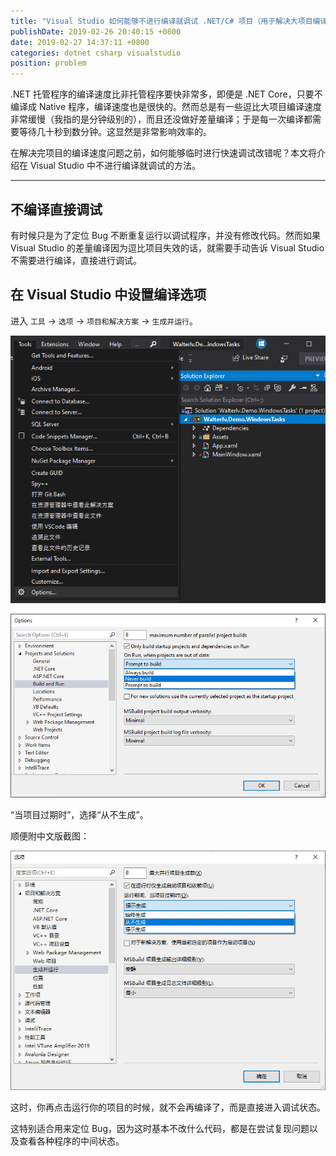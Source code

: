 ```yaml
---
title: "Visual Studio 如何能够不进行编译就调试 .NET/C# 项目（用于解决大项目编译缓慢的问题）"
publishDate: 2019-02-26 20:40:15 +0800
date: 2019-02-27 14:37:11 +0800
categories: dotnet csharp visualstudio
position: problem
---
```


.NET 托管程序的编译速度比非托管程序要快非常多，即便是 .NET Core，只要不编译成 Native 程序，编译速度也是很快的。然而总是有一些逗比大项目编译速度非常缓慢（我指的是分钟级别的），而且还没做好差量编译；于是每一次编译都需要等待几十秒到数分钟。这显然是非常影响效率的。

在解决完项目的编译速度问题之前，如何能够临时进行快速调试改错呢？本文将介绍在 Visual Studio 中不进行编译就调试的方法。

---

<div id="toc"></div>

## 不编译直接调试

有时候只是为了定位 Bug 不断重复运行以调试程序，并没有修改代码。然而如果 Visual Studio 的差量编译因为逗比项目失效的话，就需要手动告诉 Visual Studio 不需要进行编译，直接进行调试。

## 在 Visual Studio 中设置编译选项

进入 `工具` -> `选项` -> `项目和解决方案` -> `生成并运行`。

![打开选项](/static/posts/2019-02-26-20-08-51.png)

![生成并运行](/static/posts/2019-02-26-20-34-12.png)

“当项目过期时”，选择“从不生成”。

顺便附中文版截图：

![中文版生成并运行](/static/posts/2019-02-26-20-39-51.png)

这时，你再点击运行你的项目的时候，就不会再编译了，而是直接进入调试状态。

这特别适合用来定位 Bug，因为这时基本不改什么代码，都是在尝试复现问题以及查看各种程序的中间状态。
